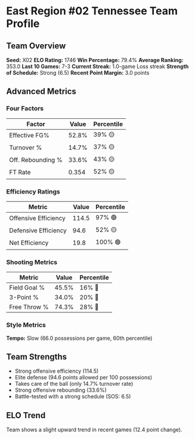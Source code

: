# East Region #02 Tennessee Team Profile
## Team Overview
**Seed:** X02
**ELO Rating:** 1746
**Win Percentage:** 79.4%
**Average Ranking:** 353.0
**Last 10 Games:** 7-3
**Current Streak:** 1.0-game Loss streak
**Strength of Schedule:** Strong (6.5)
**Recent Point Margin:** 3.0 points

## Advanced Metrics
### Four Factors
| Factor | Value | Percentile |
|--------|-------|------------|
| Effective FG% | 52.8% | 39% 🟡 |
| Turnover % | 14.7% | 37% 🟡 |
| Off. Rebounding % | 33.6% | 43% 🟡 |
| FT Rate | 0.354 | 52% 🟡 |

### Efficiency Ratings
| Metric | Value | Percentile |
|--------|-------|------------|
| Offensive Efficiency | 114.5 | 97% 🟢 |
| Defensive Efficiency | 94.6 | 52% 🟡 |
| Net Efficiency | 19.8 | 100% 🟢 |

### Shooting Metrics
| Metric | Value | Percentile |
|--------|-------|------------|
| Field Goal % | 45.5% | 16% 🔴 |
| 3-Point % | 34.0% | 20% 🔴 |
| Free Throw % | 74.3% | 28% 🔴 |

### Style Metrics
**Tempo:** Slow (66.0 possessions per game, 60th percentile)

## Team Strengths
* Strong offensive efficiency (114.5)
* Elite defense (94.6 points allowed per 100 possessions)
* Takes care of the ball (only 14.7% turnover rate)
* Strong offensive rebounding (33.6%)
* Battle-tested with a strong schedule (SOS: 6.5)

## ELO Trend
Team shows a slight upward trend in recent games (12.4 point change).

